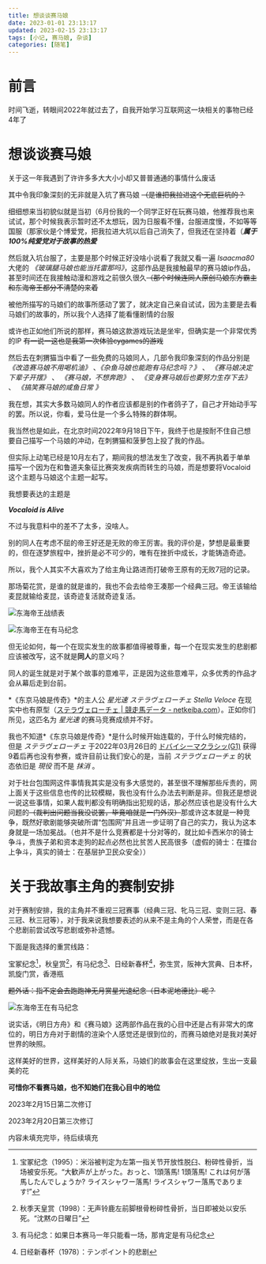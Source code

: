 ```yaml
---
title: 想谈谈赛马娘
date: 2023-01-01 23:13:17
updated: 2023-02-15 23:13:17
tags: [小记, 赛马娘, 杂谈]
categories: [随笔]
---
```


# 前言

时间飞逝，转眼间2022年就过去了，自我开始学习互联网这一块相关的事物已经4年了

# 想谈谈赛马娘

关于这一年我遇到了许许多多大大小小却又普普通通的事情<span class="heimu">什么废话</span>

其中令我印象深刻的无非就是入坑了赛马娘 ~~（是谁把我拉进这个无底巨坑的？~~

细细想来当初貌似就是当初（6月份我的一个同学正好在玩赛马娘，他推荐我也来试试，那个时候我表示暂时还不太想玩，因为日服看不懂，台服进度慢，不如等等国服（那家伙是个博爱党，把我拉进大坑以后自己消失了，但我还在坚持着（***属于100%纯爱党对于故事的热爱***

然后就入坑台服了，主要是那个时候正好没啥小说看了我就又看一遍 *Isaacma80* 大佬的 *《玻璃腿马娘也能当托雷那吗》*，这部作品是我接触最早的赛马娘ip作品，甚至时间还在我接触动漫和游戏之前很久很久~~（那个时候连同人原创马娘东方霸主和东海帝王都分不清楚的来着~~

被他所描写的马娘们的故事所感动了罢了，就决定自己亲自试试，因为主要是去看马娘们的故事的，所以我个人选择了能看懂剧情的台服

或许也正如他们所说的那样，赛马娘这款游戏玩法是坐牢，但确实是一个非常优秀的IP ~~有一说一这也是我第一次体验cygames的游戏~~

然后去在刺猬猫当中看了一些免费的马娘同人，几部令我印象深刻的作品分别是 *《改造赛马娘不用喝机油》* 、*《杂鱼马娘也能跑有马纪念吗？》* 、 *《赛马娘决定下辈子开摆》* 、 *《赛马娘，不想奔跑》* 、 *《变身赛马娘后也要努力生存下去》* 、 *《搞笑赛马娘的咸鱼日常 》*

我在想，其实大多数马娘同人的作者应该都是别的作者鸽子了，自己才开始动手写的罢。所以说，你看，爱马仕是一个多么特殊的群体啊。

我当然也是如此，在北京时间2022年9月18日下午，我终于也是按耐不住自己想要自己描写一个马娘的冲动，在刺猬猫和菠萝包上投了我的作品。

但实际上动笔已经是10月左右了，期间我的想法发生了改变，我不再执着于单单描写一个因为在和鲁道夫象征比赛突发疾病而转生的马娘，而是想要将Vocaloid这个主题与马娘这个主题一起写。

我想要表达的主题是

***Vocaloid is Alive***

不过与我意料中的差不了太多，没啥人。

别的同人在考虑不屈的帝王好还是无败的帝王厉害。我的评价是，梦想是最重要的，但在逐梦旅程中，挫折是必不可少的，唯有在挫折中成长，才能铸造奇迹。

所以，我个人其实不大喜欢为了给主角让路进而打破帝王原有的无败7冠的记录。

那场菊花赏，是谁的就是谁的，我也不会去给帝王凑那一个经典三冠。帝王该输给麦昆就输给麦昆，该奇迹复活就奇迹复活。

![东海帝王战绩表](https://assets.tnxg.whitenuo.cn/images/upload/2023/01/7be2a52220d9d4a02f7c462a3ee89cee.png)

![东海帝王在有马纪念](https://assets.tnxg.whitenuo.cn/images/upload/2023/01/8c109dc5f21825f514cc20f0d6b07f9a.jpeg)

但无论如何，每一个在现实发生的故事都值得被尊重，每一个在现实发生的悲剧都应该被改写，这不就是**同人**的意义吗？

同人的诞生就是对于某个故事的意难平，正是因为这些意难平，众多优秀的作品才会从幕后走到台前。

*《东京马娘是传奇》*的主人公 *星光速 ステラヴェローチェ Stella Veloce* 在现实中也有原型（[ステラヴェローチェ | 競走馬データ - netkeiba.com](https://db.netkeiba.com/horse/2018104980/)）。正如你们所见，这匹名为 *星光速* 的赛马竞赛成绩并不好。

我也不知道*《东京马娘是传奇》*是什么时候开始连载的，于什么时候完结的，但是 *ステラヴェローチェ* 于2022年03月26日的 [ドバイシーマクラシッ(G1)](https://db.netkeiba.com/race/2022J0032608/) 获得9着后再也没有参赛，或许目前让我们安心的是，当前 *ステラヴェローチェ* 的状态依旧是 *現役* 而不是 *抹消* 。

对于社台包围网这件事情我其实是没有多大感觉的，甚至很不理解那些斥责的，网上面关于这些信息也传的比较模糊，我也没有什么办法去判断是非。但我还是想说一说这些事情，如果人裁判都没有明确指出犯规的话，那必然应该也是没有什么大问题的~~（裁判出问题当我没说罢，毕竟咱就是一门外汉）~~那或许这本就是一种竞争，既然好歌剧能够突破所谓“包围网”并且进一步证明了自己的实力，我认为这本身就是一场加冕战。<span class="heimu">（也并不是什么竞赛都是十分对等的，就比如卡西米尔的骑士争斗，贵族子弟和资本走狗的起点必然也比贫苦人民高很多（虚假的骑士：在擂台上争斗，真实的骑士：在基层护卫民众安全））</span>

# 关于我故事主角的赛制安排

对于赛制安排，我的主角并不重视三冠赛事（经典三冠、牝马三冠、变则三冠、春三冠、秋三冠等），对于我来说我想要表述的从来不是主角的个人荣誉，而是在各个悲剧前尝试改写悲剧或弥补遗憾。

下面是我选择的重赏线路：

宝冢纪念[^1]，秋皇赏[^2]，有马纪念[^3]、日经新春杯[^4]，弥生赏，阪神大赏典、日本杯，凯旋门赏，香港瓶

~~题外话：指不定会去跑跑神无月赏星光速纪念（日本泥地德比）呢？~~



![东海帝王在有马纪念](https://assets.tnxg.whitenuo.cn/images/upload/2023/02/17286736761803c06fe0490430683d9c.png)

说实话，《明日方舟》和《赛马娘》这两部作品在我的心目中还是占有非常大的席位的，明日方舟对于剧情的渲染个人感觉还是很到位的，而赛马娘绝对是我对美好世界的映照。

这样美好的世界，这样美好的人际关系，马娘们的故事会在这里绽放，生出一支最美的花

**可惜你不看赛马娘，也不知她们在我心目中的地位**



2023年2月15日第二次修订

2023年2月20日第三次修订

内容未填充完毕，待后续填充

[^1]:  宝冢纪念（1995）：米浴被判定为左第一指关节开放性脱臼、粉碎性骨折，当场被安乐死。“大歓声が上がった。おっと、1頭落馬! 1頭落馬! これは何が落馬したんでしょうか? ライスシャワー落馬! ライスシャワー落馬であります!”
[^2]:秋季天皇赏（1998）：无声铃鹿左前脚根骨粉碎性骨折，当日即被处以安乐死。“沈黙の日曜日”
[^3]:有马纪念：如果日本赛马一年只能看一场，那肯定是有马纪念
[^4]:日经新春杯（1978）：テンポイント的悲剧
